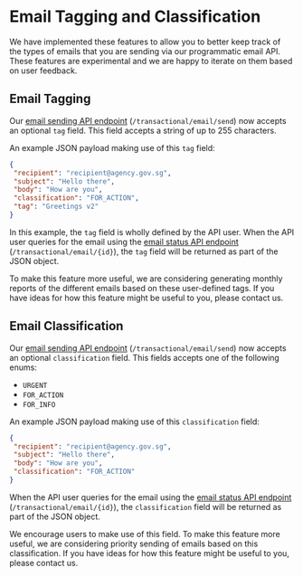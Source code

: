# Email Tagging and Classification

We have implemented these features to allow you to better keep track of the types of emails that you are sending via our programmatic email API. These features are experimental and we are happy to iterate on them based on user feedback.

## Email Tagging

Our [email sending API endpoint](../email-sending-api/README.md) (`/transactional/email/send`) now accepts an optional `tag` field. This field accepts a string of up to 255 characters.

An example JSON payload making use of this `tag` field:

```JSON
{
 "recipient": "recipient@agency.gov.sg",
 "subject": "Hello there",
 "body": "How are you",
 "classification": "FOR_ACTION",
 "tag": "Greetings v2"
}
```

In this example, the `tag` field is wholly defined by the API user. When the API user queries for the email using the [email status API endpoint](../email-status-api.md) (`/transactional/email/{id}`), the `tag` field will be returned as part of the JSON object.

To make this feature more useful, we are considering generating monthly reports of the different emails based on these user-defined tags. If you have ideas for how this feature might be useful to you, please contact us.

## Email Classification

Our [email sending API endpoint](../email-sending-api/README.md) (`/transactional/email/send`) now accepts an optional `classification` field. This fields accepts one of the following enums:

- `URGENT`
- `FOR_ACTION`
- `FOR_INFO`

An example JSON payload making use of this `classification` field:

```JSON
{
 "recipient": "recipient@agency.gov.sg",
 "subject": "Hello there",
 "body": "How are you",
 "classification": "FOR_ACTION"
}
```

When the API user queries for the email using the [email status API endpoint](../email-status-api.md) (`/transactional/email/{id}`), the `classification` field will be returned as part of the JSON object.

We encourage users to make use of this field. To make this feature more useful, we are considering priority sending of emails based on this classification. If you have ideas for how this feature might be useful to you, please contact us.
